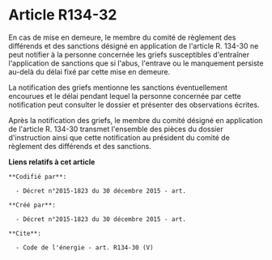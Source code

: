 # Article R134-32

En cas de mise en demeure, le membre du comité de règlement des différends et des sanctions désigné en application de
l'article R. 134-30 ne peut notifier à la personne concernée les griefs susceptibles d'entraîner l'application de sanctions
que si l'abus, l'entrave ou le manquement persiste au-delà du délai fixé par cette mise en demeure. 

La notification des griefs mentionne les sanctions éventuellement encourues et le délai pendant lequel la personne concernée
par cette notification peut consulter le dossier et présenter des observations écrites. 

Après la notification des griefs, le membre du comité désigné en application de l'article R. 134-30 transmet l'ensemble des
pièces du dossier d'instruction ainsi que cette notification au président du comité de règlement des différends et des
sanctions.

**Liens relatifs à cet article**

	**Codifié par**:

	  - Décret n°2015-1823 du 30 décembre 2015 - art.

	**Créé par**:

	  - Décret n°2015-1823 du 30 décembre 2015 - art.

	**Cite**:

	  - Code de l'énergie - art. R134-30 (V)
